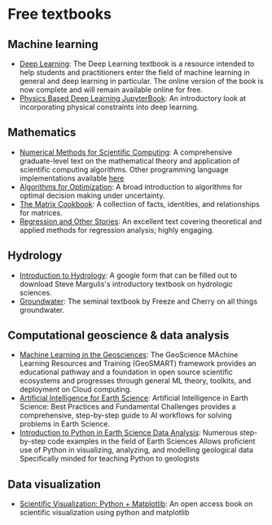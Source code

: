 # Free textbooks

## Machine learning
- [Deep Learning](https://www.deeplearningbook.org/): The Deep Learning textbook is a resource intended to help students and practitioners enter the field of machine learning in general and deep learning in particular. The online version of the book is now complete and will remain available online for free. 
- [Physics Based Deep Learning JupyterBook](https://physicsbaseddeeplearning.org/intro.html): An introductory look at incorporating physical constraints into deep learning.

## Mathematics

- [Numerical Methods for Scientific Computing](https://www.equalsharepress.com/media/NMFSC.pdf): A comprehensive graduate-level text on the mathematical theory and application of scientific computing algorithms. Other programming language implementations available [here](https://github.com/nmfsc)
- [Algorithms for Optimization](https://algorithmsbook.com/optimization/files/optimization.pdf): A broad introduction to algorithms for optimal decision making under uncertainty. 
- [The Matrix Cookbook](https://www.math.uwaterloo.ca/~hwolkowi/matrixcookbook.pdf): A collection of facts, identities, and relationships for matrices.
- [Regression and Other Stories](https://users.aalto.fi/~ave/ROS.pdf): An excellent text covering theoretical and applied methods for regression analysis; highly engaging.

## Hydrology

- [Introduction to Hydrology](https://docs.google.com/forms/d/e/1FAIpQLSdwl6EPeBziIaXniHlCHMj6fWTw8k-dp_xMT1-4eoVDinKvIg/viewform): A google form that can be filled out to download Steve Margulis's introductory textbook on hydrologic sciences.
- [Groundwater](https://www.un-igrac.org/sites/default/files/resources/files/Groundwater%20book%20-%20English.pdf): The seminal textbook by Freeze and Cherry on all things groundwater.

## Computational geoscience & data analysis
- [Machine Learning in the Geosciences](https://geo-smart.github.io/curriculum-book/about_this_book/about_this_book.html#): The GeoScience MAchine Learning Resources and Training (GeoSMART) framework provides an educational pathway and a foundation in open source scientific ecosystems and progresses through general ML theory, toolkits, and deployment on Cloud computing.
- [Artificial Intelligence for Earth Science](https://www.sciencedirect.com/book/9780323917377/artificial-intelligence-in-earth-science): Artificial Intelligence in Earth Science: Best Practices and Fundamental Challenges provides a comprehensive, step-by-step guide to AI workflows for solving problems in Earth Science.
- [Introduction to Python in Earth Science Data Analysis](https://link.springer.com/book/10.1007/978-3-030-78055-5): Numerous step-by-step code examples in the field of Earth Sciences Allows proficient use of Python in visualizing, analyzing, and modelling geological data Specifically minded for teaching Python to geologists

## Data visualization

- [Scientific Visualization: Python + Matplotlib](https://github.com/rougier/scientific-visualization-book): An open access book on scientific visualization using python and matplotlib 
